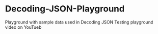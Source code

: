 # Decoding-JSON-Playground
Playground with sample data used in Decoding JSON Testing playground video on YouTueb
